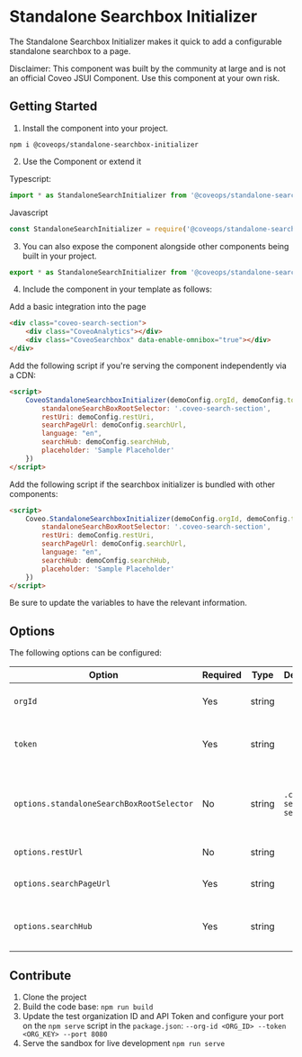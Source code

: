 # Standalone Searchbox Initializer

The Standalone Searchbox Initializer makes it quick to add a configurable standalone searchbox to a page.

Disclaimer: This component was built by the community at large and is not an official Coveo JSUI Component. Use this component at your own risk.

## Getting Started

1. Install the component into your project.

```
npm i @coveops/standalone-searchbox-initializer
```

2. Use the Component or extend it

Typescript:

```javascript
import * as StandaloneSearchInitializer from '@coveops/standalone-searchbox-initializer';
```

Javascript

```javascript
const StandaloneSearchInitializer = require('@coveops/standalone-searchbox-initializer');
```

3. You can also expose the component alongside other components being built in your project.

```javascript
export * as StandaloneSearchInitializer from '@coveops/standalone-searchbox-initializer'
```

4. Include the component in your template as follows:

Add a basic integration into the page

```html
<div class="coveo-search-section">
    <div class="CoveoAnalytics"></div>
    <div class="CoveoSearchbox" data-enable-omnibox="true"></div>
</div>
```

Add the following script if you're serving the component independently via a CDN:

```html
<script>
    CoveoStandaloneSearchboxInitializer(demoConfig.orgId, demoConfig.token, {
        standaloneSearchBoxRootSelector: '.coveo-search-section',
        restUri: demoConfig.restUri,
        searchPageUrl: demoConfig.searchUrl,
        language: "en",
        searchHub: demoConfig.searchHub,
        placeholder: 'Sample Placeholder'
    })        
</script>
```

Add the following script if the searchbox initializer is bundled with other components:

```html
<script>
    Coveo.StandaloneSearchboxInitializer(demoConfig.orgId, demoConfig.token, {
        standaloneSearchBoxRootSelector: '.coveo-search-section',
        restUri: demoConfig.restUri,
        searchPageUrl: demoConfig.searchUrl,
        language: "en",
        searchHub: demoConfig.searchHub,
        placeholder: 'Sample Placeholder'
    })        
</script>
```

Be sure to update the variables to have the relevant information.

## Options

The following options can be configured:

| Option | Required | Type | Default | Notes |
| --- | --- | --- | --- | --- |
| `orgId` | Yes | string | | The ID of the Coveo Organization |
| `token` | Yes | string | | The API Key of the Coveo Organization |
| `options.standaloneSearchBoxRootSelector` | No | string | `.coveo-search-section` | The target search section containing the searchbox |
| `options.restUrl` | No | string |  | The Coveo API url |
| `options.searchPageUrl` | Yes | string |  | The local url to redirect to |
| `options.searchHub` | Yes | string |  | Searchhub the searchbox uses |

## Contribute

1. Clone the project
2. Build the code base: `npm run build`
3. Update the test organization ID and API Token and configure your port on the `npm serve` script in the `package.json`: `--org-id <ORG_ID> --token <ORG_KEY> --port 8080`
4. Serve the sandbox for live development `npm run serve`